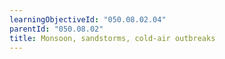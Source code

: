 ```yaml
---
learningObjectiveId: "050.08.02.04"
parentId: "050.08.02"
title: Monsoon, sandstorms, cold-air outbreaks
---
```


